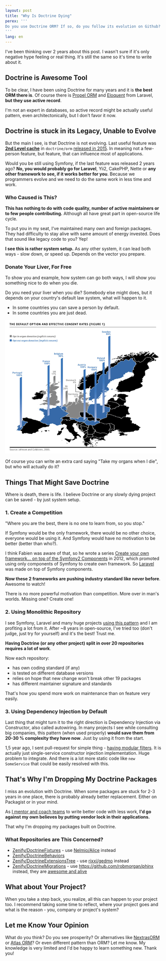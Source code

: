 ```yaml
---
layout: post
title: "Why Is Doctrine Dying"
perex: '''
Do you use Doctrine ORM? If so, do you follow its evolution on Github? Symfony is evolving, Laravel is evolving, Nette is evolving, world is evolving... Doctrine not. Today I will show you 3 reasons why.
'''
lang: en
---
```


I've been thinking over 2 years about this post. I wasn't sure if it's only negative hype feeling or real thing. It's still the same so it's time to write about it.


## Doctrine is Awesome Tool

To be clear, I have been using Doctrine for many years and it is **the best ORM there is**. Of course there is [Propel ORM](http://propelorm.org/) and [Eloquent](https://laravel.com/docs/eloquent) from Laravel,
**but they use active record**.

I'm not an expert in databases, so active record might be actually useful pattern, even architectonically, but I don't favor it now.


## Doctrine is stuck in its Legacy, Unable to Evolve

But the main I see, is that Doctrine is not evolving. Last useful feature was **[2nd Level cache](http://docs.doctrine-project.org/projects/doctrine-orm/en/latest/reference/second-level-cache.html)** in `doctrine/orm` [released in 2015](https://github.com/doctrine/doctrine2/releases/tag/v2.5.0). In meaning not a few-person feature, but feature, that can influence most of applications.

Would you be still using Symfony, if the last feature was released 2 years ago? **No, you would probably go for Laravel**, Yii2, CakePHP, Nette or **any other framework to see, if it works better for you**. Because we programmers evolve and we need to do the same work in less time and work.


### Who Caused is This?

**This has nothing to do with code quality, number of active maintainers or to few people contributing.** Although all have great part in open-source life cycle.

To put you in my seat, I've maintained many own and foreign packages. They had difficulty to stay alive with same amount of energy invested. Does that sound like legacy code to you? Yep!

**I see this is rather system setup.** As any other system, it can lead both ways - slow down, or speed up. Depends on the vector you prepare.


### Donate Your Liver, For Free

To show you and example, how system can go both ways, I will show you something nice to do when you die.

Do you need your liver when you die? Somebody else might does, but it depends on your country's default law system, what will happen to it.

- In some countries you can save a person by default.
- In some countries you are just dead.

<div class="text-center">
    <img src="/../../../../assets/images/posts/2017/dying-doctrine/organ-donation.jpg" class="thumbnail">
</div>

Of course you can write an extra card saying "Take my organs when I die", but who will actually do it?



## Things That Might Save Doctrine

Where is death, there is life. I believe Doctrine or any slowly dying project can be saved - by just system setup.


### 1. Create a Competition

"Where you are the best, there is no one to learn from, so you stop."

If Symfony would be the only framework, there would be no other choice, everyone would be using it. And Symfony would have no motivation to be better (better than who?).

I think Fabien was aware of that, so he wrote a series [Create your own framework... on top of the Symfony2 Components](http://fabien.potencier.org/create-your-own-framework-on-top-of-the-symfony2-components-part-1.html) in 2012, which promoted using only components of Symfony to create own framework. So [Laravel](https://laravel.com) was made on top of Symfony components.

**Now these 2 frameworks are pushing industry standard like never before**. Awesome to watch!

There is no more powerful motivation than competition. More over in man's worlds. Missing one? Create one!



### 2. Using Monolithic Repository

I see Symfony, Laravel and many huge projects [using this pattern](/blog/2017/01/31/how-monolithic-repository-in-open-source-saved-my-laziness/) and I am profiting a lot from it. After ~8 years in open-source, I've tried too (don't judge, just try for yourself) and it's the best! Trust me.

**Having Doctrine (or any other project) split in over 20 repositories requires a lot of work**.

Now each repository:

- has own coding standard (if any)
- is tested on different database versions
- relies on hope that new change won't break other 19 packages
- has different maintainer signature and standards

That's how you spend more work on maintenance than on feature very easily.


### 3. Using Dependency Injection by Default

Last thing that might turn it to the right direction is Dependency Injection via Constructor, also called autowiring.
In many projects I see while consulting big companies, this pattern (when used properly) **would save them from 20-30 % complexity they have now**. Just by using it from the start.

1,5 year ago, I sent pull-request for simple thing - [having modular filters](https://github.com/doctrine/doctrine2/pull/1453). It is actually just single-service constructor injection implementation. Huge problem to integrate. And there is a lot more static code like `new SomeService` that could be easily resolved with this.



## That's Why I'm Dropping My Doctrine Packages

I miss an evolution with Doctrine. When some packages are stuck for 2-3 years in one place, there is probably already better replacement. Either on Packagist or in your mind.

As [I mentor and coach teams](/skoleni) to write better code with less work, **I'd go against my own believes by putting vendor lock in their applications.**

That why I'm dropping my packages built on Doctrine.


### What Repositories are This Concerned?

- [Zenify/DoctrineFixtures](https://github.com/Zenify/DoctrineFixtures) - use [Nelmio/Alice](https://github.com/nelmio/alice) instead
- [Zenify/DoctrineBehaviors](https://github.com/Zenify/DoctrineBehaviors)
- [Zenify/DoctrineExtensionsTree](https://github.com/Zenify/DoctrineExtensionsTree) - use [rixxi/gedmo](https://github.com/rixxi/gedmo) instead
- [Zenify/DoctrineMigrations](https://github.com/Zenify/DoctrineMigrations) - use
https://github.com/robmorgan/phinx instead, they are [awesome and alive](https://php.libhunt.com/project/phinx/vs/doctrine-migrations)


## What about Your Project?

When you take a step back, you realize, all this can happen to your project too.
I recommend taking some time to reflect, where your project goes and what is the reason - you, company or project's system?


## Let me Know Your Opinion

What do you think? Do you see prosperity? Or alternatives like [NextrasORM](https://github.com/nextras/orm) or [Atlas ORM](https://github.com/atlasphp/Atlas.Orm)? Or even different pattern than ORM?
Let me know. My knowledge is very limited and I'd be happy to learn something new. Thank you!
